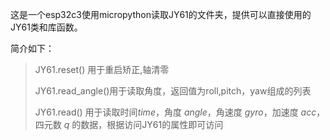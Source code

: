 这是一个esp32c3使用micropython读取JY61的文件夹，提供可以直接使用的JY61类和库函数。

简介如下：

>JY61.reset() 用于重启矫正,轴清零
>
>JY61.read_angle()用于读取角度，返回值为roll,pitch，yaw组成的列表
>
>JY61.read() 用于读取时间*time*，角度 *angle*，角速度 *gyro*，加速度 *acc*，四元数 *q* 的数据，根据访问JY61的属性即可访问